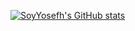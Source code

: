[![SoyYosefh's GitHub stats](https://github-readme-stats.vercel.app/api?username=SoyYosefh&show_icons=true&theme=radical)](https://github.com/SoyYosefh/github-readme-stats)
